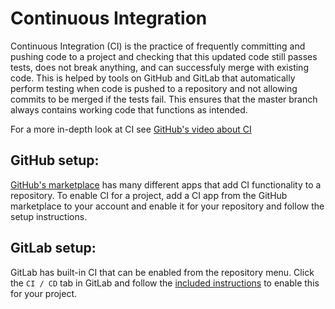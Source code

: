 # Continuous Integration

Continuous Integration (CI) is the practice of frequently committing and pushing code to a project and checking that this updated code still passes tests, does not break anything, and can successfuly merge with existing code. This is helped by tools on GitHub and GitLab that automatically perform testing when code is pushed to a repository and not allowing commits to be merged if the tests fail. This ensures that the master branch always contains working code that functions as intended.

For a more in-depth look at CI see [GitHub's video about CI](https://youtu.be/xSv_m3KhUO8)

## GitHub setup:
[GitHub's marketplace](https://github.com/marketplace/category/continuous-integration) has many different apps that add CI functionality to a repository. To enable CI for a project, add a CI app from the GitHub marketplace to your account and enable it for your repository and follow the setup instructions.

## GitLab setup:
GitLab has built-in CI that can be enabled from the repository menu.
Click the `CI / CD` tab in GitLab and follow the [included instructions](https://gitlab.com/help/ci/quick_start/README) to enable this for your project.